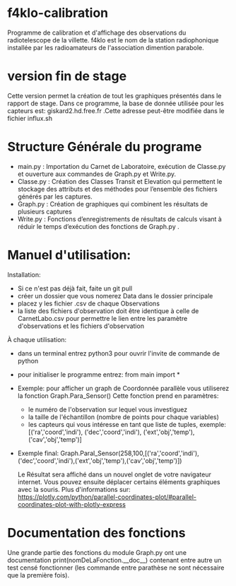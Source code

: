 #  f4klo-calibration  #

Programme de calibration et d'affichage des observations du radiotelescope de
la villette.
f4klo est le nom de la station radiophonique installée par les radioamateurs
de l'association dimention parabole.


#  version fin de stage  #

Cette version permet la création de tout les graphiques présentés dans le rapport de stage. 
Dans ce programme, la base de donnée utilisée pour les capteurs est: giskard2.hd.free.fr .Cette adresse peut-être modifiée dans le fichier influx.sh


#  Structure Générale du programe  #
- main.py : Importation du Carnet de Laboratoire, exécution de Classe.py et ouverture aux commandes de Graph.py et Write.py.
- Classe.py : Création des Classes Transit et Elevation qui permettent le stockage des attributs et des méthodes pour l’ensemble des fichiers générés par les captures.
- Graph.py : Création de graphiques qui combinent les résultats de plusieurs captures
- Write.py : Fonctions d’enregistrements de résultats de calculs visant à réduir le temps d’exécution des fonctions de Graph.py .

#  Manuel d'utilisation:  #

Installation:
- Si ce n'est pas déjà fait, faite un git pull
- créer un dossier que vous nomerez Data dans le dossier principale
- placez y les fichier .csv de chaque Observations
- la liste des fichiers d'observation doit être identique à celle de
  CarnetLabo.csv pour permettre le lien entre les paramètre d'observations et
les fichiers d'observation

À chaque utilisation:
- dans un terminal entrez python3 pour ouvrir l'invite de commande de python
- pour initialiser le programme entrez: from main import *
- Exemple: pour afficher un graph de Coordonnée parallèle vous utiliserez la fonction
  Graph.Para_Sensor()
  Cette fonction prend en paramètres:
  -  le numéro de l'observation sur lequel vous investiguez
  -  la taille de l'échantillon (nombre de points pour chaque variables)
  -  les capteurs qui vous intéresse en tant que liste de tuples, exemple:
     [('ra','coord','indi'),
      ('dec','coord','indi'),
      ('ext','obj','temp'),
      ('cav','obj','temp')]
- Exemple final:
Graph.Paral_Sensor(258,100,[('ra','coord','indi'),('dec','coord','indi'),('ext','obj','temp'),('cav','obj','temp')])

  Le Résultat sera affiché dans un nouvel onglet de votre navigateur
internet.
  Vous pouvez ensuite déplacer certains éléments graphiques avec la souris.
  Plus d'informations sur: https://plotly.com/python/parallel-coordinates-plot/#parallel-coordinates-plot-with-plotly-express

# Documentation des fonctions #
Une grande partie des fonctions du module Graph.py ont une documentation print(nomDeLaFonction.\_\_doc\_\_) contenant entre autre un test censé fonctionner (les commande entre parathèse ne sont nécessaire que la première fois). 

